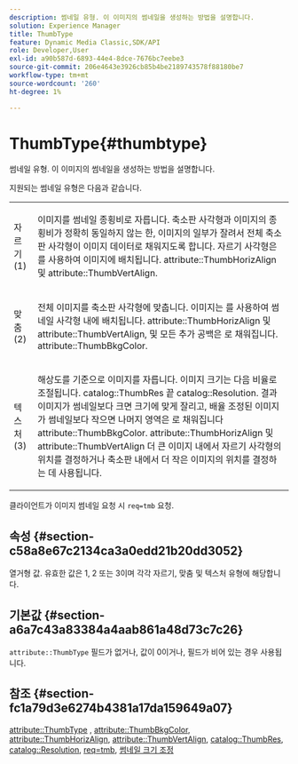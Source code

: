 ```yaml
---
description: 썸네일 유형. 이 이미지의 썸네일을 생성하는 방법을 설명합니다.
solution: Experience Manager
title: ThumbType
feature: Dynamic Media Classic,SDK/API
role: Developer,User
exl-id: a90b587d-6893-44e4-8dce-7676bc7eebe3
source-git-commit: 206e4643e3926cb85b4be2189743578f88180be7
workflow-type: tm+mt
source-wordcount: '260'
ht-degree: 1%

---
```


# ThumbType{#thumbtype}

썸네일 유형. 이 이미지의 썸네일을 생성하는 방법을 설명합니다.

지원되는 썸네일 유형은 다음과 같습니다.

<table id="simpletable_874E4190A1DC4FB0AE1B2E3734746527"> 
 <tr class="strow"> 
  <td class="stentry"> <p>자르기 (1) </p></td> 
  <td class="stentry"> <p>이미지를 썸네일 종횡비로 자릅니다. 축소판 사각형과 이미지의 종횡비가 정확히 동일하지 않는 한, 이미지의 일부가 잘려서 전체 축소판 사각형이 이미지 데이터로 채워지도록 합니다. 자르기 사각형은 를 사용하여 이미지에 배치됩니다. <span class="codeph"> attribute::ThumbHorizAlign</span> 및 <span class="codeph"> attribute::ThumbVertAlign</span>. </p></td> 
 </tr> 
 <tr class="strow"> 
  <td class="stentry"> <p>맞춤 (2) </p></td> 
  <td class="stentry"> <p>전체 이미지를 축소판 사각형에 맞춥니다. 이미지는 를 사용하여 썸네일 사각형 내에 배치됩니다. <span class="codeph"> attribute::ThumbHorizAlign</span> 및 <span class="codeph"> attribute::ThumbVertAlign</span>, 및 모든 추가 공백은 로 채워집니다. <span class="codeph"> attribute::ThumbBkgColor</span>. </p></td> 
 </tr> 
 <tr class="strow"> 
  <td class="stentry"> <p>텍스처 (3) </p></td> 
  <td class="stentry"> <p>해상도를 기준으로 이미지를 자릅니다. 이미지 크기는 다음 비율로 조절됩니다. <span class="codeph"> catalog::ThumbRes</span> 끝 <span class="codeph"> catalog::Resolution</span>. 결과 이미지가 썸네일보다 크면 크기에 맞게 잘리고, 배율 조정된 이미지가 썸네일보다 작으면 나머지 영역은 로 채워집니다 <span class="codeph"> attribute::ThumbBkgColor</span>. <span class="codeph"> attribute::ThumbHorizAlign</span> 및 <span class="codeph"> attribute::ThumbVertAlign</span> 더 큰 이미지 내에서 자르기 사각형의 위치를 결정하거나 축소판 내에서 더 작은 이미지의 위치를 결정하는 데 사용됩니다. </p></td> 
 </tr> 
</table>

클라이언트가 이미지 썸네일 요청 시 `req=tmb` 요청.

## 속성 {#section-c58a8e67c2134ca3a0edd21b20dd3052}

열거형 값. 유효한 값은 1, 2 또는 3이며 각각 자르기, 맞춤 및 텍스처 유형에 해당합니다.

## 기본값 {#section-a6a7c43a83384a4aab861a48d73c7c26}

`attribute::ThumbType` 필드가 없거나, 값이 0이거나, 필드가 비어 있는 경우 사용됩니다.

## 참조 {#section-fc1a79d3e6274b4381a17da159649a07}

[attribute::ThumbType](../../../../../../is-api/image-catalog/image-serving-api-ref/c-image-catalog-reference/c-attributes-reference/r-thumbtype.md#reference-329e9dbf3e5f49548d1eb61915b538f5) , [attribute::ThumbBkgColor](../../../../../../is-api/image-catalog/image-serving-api-ref/c-image-catalog-reference/c-attributes-reference/r-thumbbkgcolor.md#reference-8e38088e79a54446a9106d0b93c9b31e), [attribute::ThumbHorizAlign](../../../../../../is-api/image-catalog/image-serving-api-ref/c-image-catalog-reference/c-attributes-reference/r-thumbhorizalign.md#reference-0ae8b88669df4769a9053b22aca33691), [attribute::ThumbVertAlign](../../../../../../is-api/image-catalog/image-serving-api-ref/c-image-catalog-reference/c-attributes-reference/r-thumbvertalign.md#reference-d47c6b34588c4855b04ad134e472f04f), [catalog::ThumbRes](../../../../../../is-api/image-catalog/image-serving-api-ref/c-image-catalog-reference/c-image-svg-data-reference/c-image-data-reference/r-thumbres-cat.md#reference-eedb9991397347c3bed5bd0a785c4c69), [catalog::Resolution](../../../../../../is-api/image-catalog/image-serving-api-ref/c-image-catalog-reference/c-image-svg-data-reference/c-image-data-reference/r-resolution-cat.md#reference-de489f5f36b64bd0831749546f8728e1), [req=tmb](../../../../../../is-api/http-ref/image-serving-api-ref/c-http-protocol-reference/c-command-reference/r-req/r-req.md#reference-907cdb4a97034db7ad94695f25552e76), [썸네일 크기 조정](../../../../../../is-api/http-ref/image-serving-api-ref/c-http-protocol-reference/c-notes-on-server-behavior/r-thumbnail-scaling.md#reference-0f71817f721d4913b34816758d69b07f)
